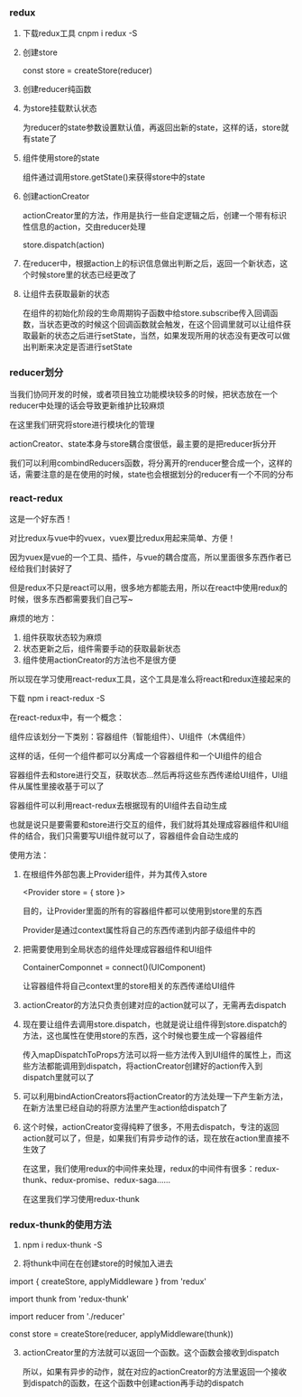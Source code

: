 ### redux

1. 下载redux工具
	cnpm i redux -S
2. 创建store

	const store = createStore(reducer)
	
3. 创建reducer纯函数

4. 为store挂载默认状态

	为reducer的state参数设置默认值，再返回出新的state，这样的话，store就有state了

5. 组件使用store的state

	组件通过调用store.getState()来获得store中的state

6. 创建actionCreator
	
	actionCreator里的方法，作用是执行一些自定逻辑之后，创建一个带有标识性信息的action，交由reducer处理
	
	store.dispatch(action)
	
7. 在reducer中，根据action上的标识信息做出判断之后，返回一个新状态，这个时候store里的状态已经更改了

8. 让组件去获取最新的状态

	在组件的初始化阶段的生命周期钩子函数中给store.subscribe传入回调函数，当状态更改的时候这个回调函数就会触发，在这个回调里就可以让组件获取最新的状态之后进行setState，当然，如果发现所用的状态没有更改可以做出判断来决定是否进行setState



### reducer划分

当我们协同开发的时候，或者项目独立功能模块较多的时候，把状态放在一个reducer中处理的话会导致更新维护比较麻烦

在这里我们研究将store进行模块化的管理

actionCreator、state本身与store耦合度很低，最主要的是把reducer拆分开

我们可以利用combindReducers函数，将分离开的renducer整合成一个，这样的话，需要注意的是在使用的时候，state也会根据划分的reducer有一个不同的分布


### react-redux

这是一个好东西！

对比redux与vue中的vuex，vuex要比redux用起来简单、方便！

因为vuex是vue的一个工具、插件，与vue的耦合度高，所以里面很多东西作者已经给我们封装好了

但是redux不只是react可以用，很多地方都能去用，所以在react中使用redux的时候，很多东西都需要我们自己写~

麻烦的地方：

1. 组件获取状态较为麻烦
2. 状态更新之后，组件需要手动的获取最新状态
3. 组件使用actionCreator的方法也不是很方便

所以现在学习使用react-redux工具，这个工具是准么将react和redux连接起来的

下载 npm i react-redux -S


在react-redux中，有一个概念：

组件应该划分一下类别：容器组件（智能组件）、UI组件（木偶组件）

这样的话，任何一个组件都可以分离成一个容器组件和一个UI组件的组合

容器组件去和store进行交互，获取状态...然后再将这些东西传递给UI组件，UI组件从属性里接收基于可以了

容器组件可以利用react-redux去根据现有的UI组件去自动生成

也就是说只是要需要和store进行交互的组件，我们就将其处理成容器组件和UI组件的结合，我们只需要写UI组件就可以了，容器组件会自动生成的


使用方法：

1. 在根组件外部包裹上Provider组件，并为其传入store

	<Provider store = { store }>
        <App />
    </Provider>

	目的，让Provider里面的所有的容器组件都可以使用到store里的东西

	Provider是通过context属性将自己的东西传递到内部子级组件中的

2. 把需要使用到全局状态的组件处理成容器组件和UI组件

	ContainerComponnet = connect()(UIComponent)
	
	让容器组件将自己context里的store相关的东西传递给UI组件

3. actionCreator的方法只负责创建对应的action就可以了，无需再去dispatch

4. 现在要让组件去调用store.dispatch，也就是说让组件得到store.dispatch的方法，这也属性在使用store的东西，这个时候也要生成一个容器组件

	传入mapDispatchToProps方法可以将一些方法传入到UI组件的属性上，而这些方法都能调用到dispatch，将actionCreator创建好的action传入到dispatch里就可以了

5. 可以利用bindActionCreators将actionCreator的方法处理一下产生新方法，在新方法里已经自动的将原方法里产生action给dispatch了

6. 这个时候，actionCreator变得纯粹了很多，不用去dispatch，专注的返回action就可以了，但是，如果我们有异步动作的话，现在放在action里直接不生效了

	在这里，我们使用redux的中间件来处理，redux的中间件有很多：redux-thunk、redux-promise、redux-saga......

	在这里我们学习使用redux-thunk


### redux-thunk的使用方法

1. npm i redux-thunk -S


2. 将thunk中间在在创建store的时候加入进去

import { createStore, applyMiddleware } from 'redux'

import thunk from 'redux-thunk'

import reducer from './reducer'

const store = createStore(reducer, applyMiddleware(thunk))

3. actionCreator里的方法就可以返回一个函数。这个函数会接收到dispatch

	所以，如果有异步的动作，就在对应的actionCreator的方法里返回一个接收到dispatch的函数，在这个函数中创建action再手动的dispatch